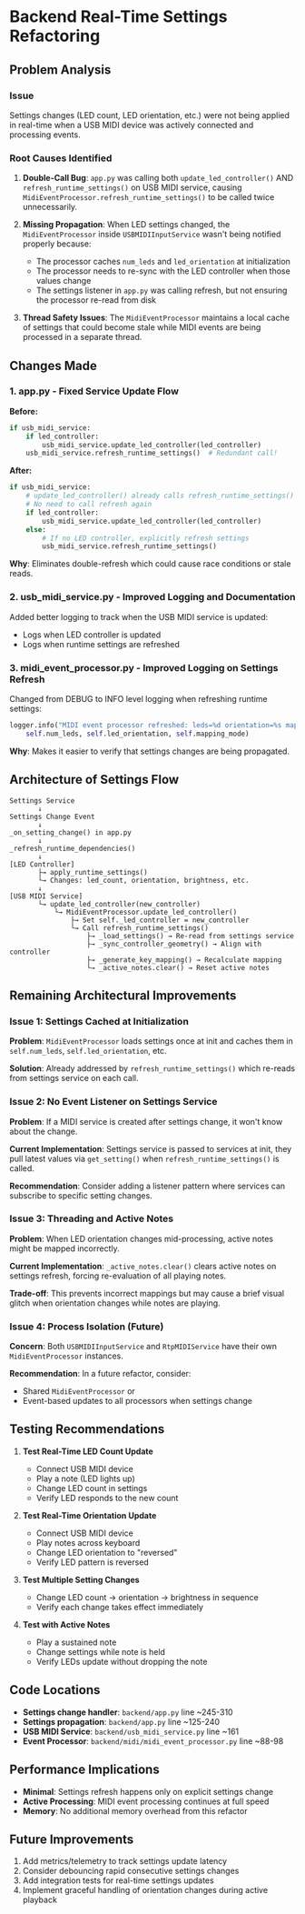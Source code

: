 # Backend Real-Time Settings Refactoring

## Problem Analysis

### Issue
Settings changes (LED count, LED orientation, etc.) were not being applied in real-time when a USB MIDI device was actively connected and processing events.

### Root Causes Identified

1. **Double-Call Bug**: `app.py` was calling both `update_led_controller()` AND `refresh_runtime_settings()` on USB MIDI service, causing `MidiEventProcessor.refresh_runtime_settings()` to be called twice unnecessarily.

2. **Missing Propagation**: When LED settings changed, the `MidiEventProcessor` inside `USBMIDIInputService` wasn't being notified properly because:
   - The processor caches `num_leds` and `led_orientation` at initialization
   - The processor needs to re-sync with the LED controller when those values change
   - The settings listener in `app.py` was calling refresh, but not ensuring the processor re-read from disk

3. **Thread Safety Issues**: The `MidiEventProcessor` maintains a local cache of settings that could become stale while MIDI events are being processed in a separate thread.

## Changes Made

### 1. **app.py** - Fixed Service Update Flow

**Before:**
```python
if usb_midi_service:
    if led_controller:
        usb_midi_service.update_led_controller(led_controller)
    usb_midi_service.refresh_runtime_settings()  # Redundant call!
```

**After:**
```python
if usb_midi_service:
    # update_led_controller() already calls refresh_runtime_settings() internally
    # No need to call refresh again
    if led_controller:
        usb_midi_service.update_led_controller(led_controller)
    else:
        # If no LED controller, explicitly refresh settings
        usb_midi_service.refresh_runtime_settings()
```

**Why**: Eliminates double-refresh which could cause race conditions or stale reads.

### 2. **usb_midi_service.py** - Improved Logging and Documentation

Added better logging to track when the USB MIDI service is updated:
- Logs when LED controller is updated
- Logs when runtime settings are refreshed

### 3. **midi_event_processor.py** - Improved Logging on Settings Refresh

Changed from DEBUG to INFO level logging when refreshing runtime settings:
```python
logger.info("MIDI event processor refreshed: leds=%d orientation=%s mapping=%s", 
    self.num_leds, self.led_orientation, self.mapping_mode)
```

**Why**: Makes it easier to verify that settings changes are being propagated.

## Architecture of Settings Flow

```
Settings Service
       ↓
Settings Change Event
       ↓
_on_setting_change() in app.py
       ↓
_refresh_runtime_dependencies()
       ↓
[LED Controller]
       ├→ apply_runtime_settings()
       └→ Changes: led_count, orientation, brightness, etc.
       ↓
[USB MIDI Service]
       └→ update_led_controller(new_controller)
           └→ MidiEventProcessor.update_led_controller()
               ├→ Set self._led_controller = new_controller
               └→ Call refresh_runtime_settings()
                   ├→ _load_settings() → Re-read from settings service
                   ├→ _sync_controller_geometry() → Align with controller
                   ├→ _generate_key_mapping() → Recalculate mapping
                   └→ _active_notes.clear() → Reset active notes
```

## Remaining Architectural Improvements

### Issue 1: Settings Cached at Initialization
**Problem**: `MidiEventProcessor` loads settings once at init and caches them in `self.num_leds`, `self.led_orientation`, etc.

**Solution**: Already addressed by `refresh_runtime_settings()` which re-reads from settings service on each call.

### Issue 2: No Event Listener on Settings Service
**Problem**: If a MIDI service is created after settings change, it won't know about the change.

**Current Implementation**: Settings service is passed to services at init, they pull latest values via `get_setting()` when `refresh_runtime_settings()` is called.

**Recommendation**: Consider adding a listener pattern where services can subscribe to specific setting changes.

### Issue 3: Threading and Active Notes
**Problem**: When LED orientation changes mid-processing, active notes might be mapped incorrectly.

**Current Implementation**: `_active_notes.clear()` clears active notes on settings refresh, forcing re-evaluation of all playing notes.

**Trade-off**: This prevents incorrect mappings but may cause a brief visual glitch when orientation changes while notes are playing.

### Issue 4: Process Isolation (Future)
**Concern**: Both `USBMIDIInputService` and `RtpMIDIService` have their own `MidiEventProcessor` instances.

**Recommendation**: In a future refactor, consider:
- Shared `MidiEventProcessor` or
- Event-based updates to all processors when settings change

## Testing Recommendations

1. **Test Real-Time LED Count Update**
   - Connect USB MIDI device
   - Play a note (LED lights up)
   - Change LED count in settings
   - Verify LED responds to the new count

2. **Test Real-Time Orientation Update**
   - Connect USB MIDI device  
   - Play notes across keyboard
   - Change LED orientation to "reversed"
   - Verify LED pattern is reversed

3. **Test Multiple Setting Changes**
   - Change LED count → orientation → brightness in sequence
   - Verify each change takes effect immediately

4. **Test with Active Notes**
   - Play a sustained note
   - Change settings while note is held
   - Verify LEDs update without dropping the note

## Code Locations

- **Settings change handler**: `backend/app.py` line ~245-310
- **Settings propagation**: `backend/app.py` line ~125-240
- **USB MIDI Service**: `backend/usb_midi_service.py` line ~161
- **Event Processor**: `backend/midi/midi_event_processor.py` line ~88-98

## Performance Implications

- **Minimal**: Settings refresh happens only on explicit settings change
- **Active Processing**: MIDI event processing continues at full speed
- **Memory**: No additional memory overhead from this refactor

## Future Improvements

1. Add metrics/telemetry to track settings update latency
2. Consider debouncing rapid consecutive settings changes
3. Add integration tests for real-time settings updates
4. Implement graceful handling of orientation changes during active playback

